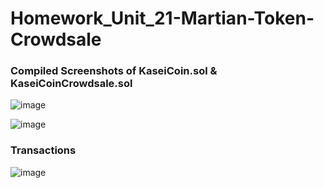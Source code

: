 # Homework_Unit_21-Martian-Token-Crowdsale

### Compiled Screenshots of KaseiCoin.sol & KaseiCoinCrowdsale.sol
![image](https://github.com/raygomez36/Homework_Unit_21---Martian-Token-Crowdsale/assets/33921109/088506d5-5fe2-415e-9c7f-d9aaee930877)

![image](https://github.com/raygomez36/Homework_Unit_21---Martian-Token-Crowdsale/assets/33921109/039b39b2-c199-4db2-ba97-312b99bee2be)

### Transactions
![image](https://github.com/raygomez36/Homework_Unit_21---Martian-Token-Crowdsale/assets/33921109/52ac41bb-b38d-4409-9ec5-5076402df104)



